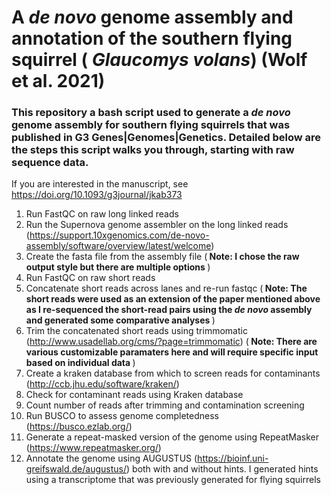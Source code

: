 # A <em> de novo </em> genome assembly and annotation of the southern flying squirrel (<em> Glaucomys volans</em>) (Wolf et al. 2021)
### This repository a bash script used to generate a <em> de novo </em> genome assembly for southern flying squirrels that was published in G3 Genes|Genomes|Genetics. Detailed below are the steps this script walks you through, starting with raw sequence data.

If you are interested in the manuscript, see https://doi.org/10.1093/g3journal/jkab373

1. Run FastQC on raw long linked reads
1. Run the Supernova genome assembler on the long linked reads (https://support.10xgenomics.com/de-novo-assembly/software/overview/latest/welcome)
1. Create the fasta file from the assembly file (<b> Note: I chose the raw output style but there are multiple options </b>)
3. Run FastQC on raw short reads
4. Concatenate short reads across lanes and re-run fastqc (<b> Note: The short reads were used as an extension of the paper mentioned above as I re-sequenced the short-read pairs using the <em> de novo </em> assembly and generated some comparative analyses </b>)
1. Trim the concatenated short reads using trimmomatic (http://www.usadellab.org/cms/?page=trimmomatic) (<b> Note: There are various customizable paramaters here and will require specific input based on individual data </b>)
3. Create a kraken database from which to screen reads for contaminants (http://ccb.jhu.edu/software/kraken/)
4. Check for contaminant reads using Kraken database
5. Count number of reads after trimming and contamination screening
6. Run BUSCO to assess genome completedness (https://busco.ezlab.org/)
7. Generate a repeat-masked version of the genome using RepeatMasker (https://www.repeatmasker.org/)
8. Annotate the genome using AUGUSTUS (https://bioinf.uni-greifswald.de/augustus/) both with and without hints. I generated hints using a transcriptome that was previously generated for flying squirrels

